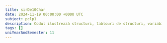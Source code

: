 ```yaml
---
title: sirDe10Char
date: 2024-11-19 00:00:00 +0000 UTC
subject: pclp1
description: Codul ilustrează structuri, tablouri de structuri, variabile globale, funcții, bucle, `switch`, manipularea șirurilor, algoritmi de sortare (bubble sort) și gestionarea datelor în C.
tags: []
uniYearAndSemester: 11
---
```


